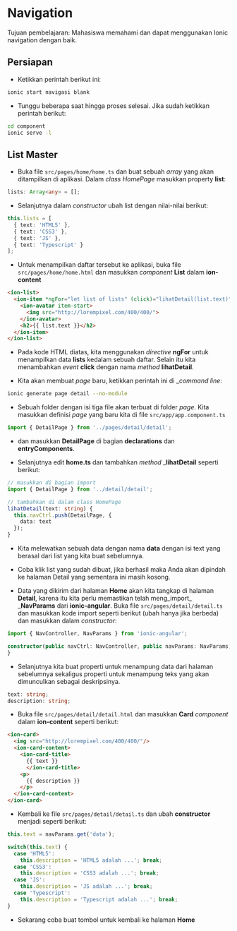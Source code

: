 # Navigation

Tujuan pembelajaran: Mahasiswa memahami dan dapat menggunakan Ionic navigation dengan baik.

## Persiapan

* Ketikkan perintah berikut ini:
```sh
ionic start navigasi blank
```

* Tunggu beberapa saat hingga proses selesai. Jika sudah ketikkan perintah berikut:
```sh
cd component
ionic serve -l
```

## List Master

* Buka file ```src/pages/home/home.ts``` dan buat sebuah _array_ yang akan ditampilkan di aplikasi. Dalam _class HomePage_ masukkan property __list__:

```typescript
lists: Array<any> = [];
```

* Selanjutnya dalam _constructor_ ubah list dengan nilai-nilai berikut:

```typescript
this.lists = [
  { text: 'HTML5' },
  { text: 'CSS3' },
  { text: 'JS' },
  { text: 'Typescript' }
];
```

* Untuk menampilkan daftar tersebut ke aplikasi, buka file ```src/pages/home/home.html``` dan masukkan _component_ __List__ dalam __ion-content__

```html
<ion-list>
  <ion-item *ngFor="let list of lists" (click)="lihatDetail(list.text)">
    <ion-avatar item-start>
      <img src="http://lorempixel.com/400/400/">
    </ion-avatar>
    <h2>{{ list.text }}</h2>
  </ion-item>
</ion-list>
```

* Pada kode HTML diatas, kita menggunakan _directive_ __ngFor__ untuk menampilkan data __lists__ kedalam sebuah daftar. Selain itu kita menambahkan _event_ __click__ dengan nama _method_ __lihatDetail__.

* Kita akan membuat _page_ baru, ketikkan perintah ini di __command line_:

```sh
ionic generate page detail --no-module
```

* Sebuah folder dengan isi tiga file akan terbuat di folder _page_. Kita masukkan definisi _page_ yang baru kita di file ```src/app/app.component.ts```

```typescript
import { DetailPage } from '../pages/detail/detail';
```

* dan masukkan __DetailPage__ di bagian __declarations__ dan __entryComponents__.


* Selanjutnya edit __home.ts__ dan tambahkan _method_ ___lihatDetail__ seperti berikut:

```typescript
// masukkan di bagian import
import { DetailPage } from '../detail/detail';
``` 

```typescript
// tambahkan di dalam class HomePage
lihatDetail(text: string) {
  this.navCtrl.push(DetailPage, {
    data: text
  });
}
```

* Kita melewatkan sebuah data dengan nama __data__ dengan isi text yang berasal dari list yang kita buat sebelumnya.

* Coba klik list yang sudah dibuat, jika berhasil maka Anda akan dipindah ke halaman Detail yang sementara ini masih kosong.

* Data yang dikirim dari halaman __Home__ akan kita tangkap di halaman __Detail__, karena itu kita perlu memastikan telah meng_import_ ___NavParams__ dari __ionic-angular__. Buka file ```src/pages/detail/detail.ts``` dan masukkan kode import seperti berikut (ubah hanya jika berbeda) dan masukkan dalam _constructor_:

```typescript
import { NavController, NavParams } from 'ionic-angular';
```

```typescript
constructor(public navCtrl: NavController, public navParams: NavParams) {
}
```

* Selanjutnya kita buat properti untuk menampung data dari halaman sebelumnya sekaligus properti untuk menampung teks yang akan dimunculkan sebagai deskripsinya.

```typescript
text: string;
description: string;
```

* Buka file ```src/pages/detail/detail.html``` dan masukkan __Card__ _component_ dalam __ion-content__ seperti berikut:

```html
<ion-card>
  <img src="http://lorempixel.com/400/400/"/>
  <ion-card-content>
    <ion-card-title>
      {{ text }}
      </ion-card-title>
    <p>
      {{ description }}
    </p>
  </ion-card-content>
</ion-card>
```

* Kembali ke file ```src/pages/detail/detail.ts``` dan ubah __constructor__ menjadi seperti berikut:

```typescript
this.text = navParams.get('data');

switch(this.text) {
  case 'HTML5':
    this.description = 'HTML5 adalah ...'; break;
  case 'CSS3':
    this.description = 'CSS3 adalah ...'; break;
  case 'JS':
    this.description = 'JS adalah ...'; break;
  case 'Typescript':
    this.description = 'Typescript adalah ...'; break;
}
```

* Sekarang coba buat tombol untuk kembali ke halaman __Home__
